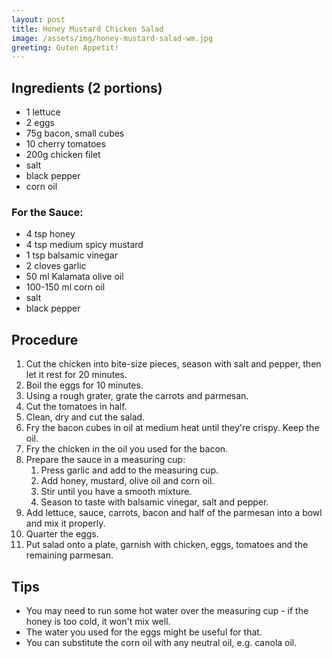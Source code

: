 ```yaml
---
layout: post
title: Honey Mustard Chicken Salad
image: /assets/img/honey-mustard-salad-wm.jpg
greeting: Guten Appetit!
---
```


## Ingredients (2 portions)
 
 - 1 lettuce
 - 2 eggs
 - 75g bacon, small cubes
 - 10 cherry tomatoes
 - 200g chicken filet
 - salt
 - black pepper
 - corn oil
 
### For the Sauce:
 - 4 tsp honey
 - 4 tsp medium spicy mustard
 - 1 tsp balsamic vinegar
 - 2 cloves garlic
 - 50 ml Kalamata olive oil
 - 100-150 ml corn oil
 - salt
 - black pepper
 
## Procedure

1. Cut the chicken into bite-size pieces, season with salt and pepper, then let it rest for 20 minutes.
1. Boil the eggs for 10 minutes.
1. Using a rough grater, grate the carrots and parmesan.
1. Cut the tomatoes in half.
1. Clean, dry and cut the salad.
1. Fry the bacon cubes in oil at medium heat until they're crispy. Keep the oil.
1. Fry the chicken in the oil you used for the bacon.
1. Prepare the sauce in a measuring cup:
    1. Press garlic and add to the measuring cup.
    1. Add honey, mustard, olive oil and corn oil.
    1. Stir until you have a smooth mixture.
    1. Season to taste with balsamic vinegar, salt and pepper.
1. Add lettuce, sauce, carrots, bacon and half of the parmesan into a bowl and mix it properly.
1. Quarter the eggs.
1. Put salad onto a plate, garnish with chicken, eggs, tomatoes and the remaining parmesan.
 
## Tips

 - You may need to run some hot water over the measuring cup - if the honey is too cold, it won't mix well.
 - The water you used for the eggs might be useful for that.
 - You can substitute the corn oil with any neutral oil, e.g. canola oil.
